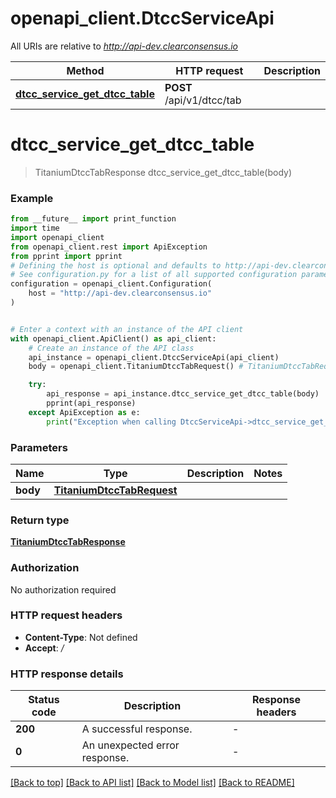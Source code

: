 # openapi_client.DtccServiceApi

All URIs are relative to *http://api-dev.clearconsensus.io*

Method | HTTP request | Description
------------- | ------------- | -------------
[**dtcc_service_get_dtcc_table**](DtccServiceApi.md#dtcc_service_get_dtcc_table) | **POST** /api/v1/dtcc/tab | 


# **dtcc_service_get_dtcc_table**
> TitaniumDtccTabResponse dtcc_service_get_dtcc_table(body)



### Example

```python
from __future__ import print_function
import time
import openapi_client
from openapi_client.rest import ApiException
from pprint import pprint
# Defining the host is optional and defaults to http://api-dev.clearconsensus.io
# See configuration.py for a list of all supported configuration parameters.
configuration = openapi_client.Configuration(
    host = "http://api-dev.clearconsensus.io"
)


# Enter a context with an instance of the API client
with openapi_client.ApiClient() as api_client:
    # Create an instance of the API class
    api_instance = openapi_client.DtccServiceApi(api_client)
    body = openapi_client.TitaniumDtccTabRequest() # TitaniumDtccTabRequest | 

    try:
        api_response = api_instance.dtcc_service_get_dtcc_table(body)
        pprint(api_response)
    except ApiException as e:
        print("Exception when calling DtccServiceApi->dtcc_service_get_dtcc_table: %s\n" % e)
```

### Parameters

Name | Type | Description  | Notes
------------- | ------------- | ------------- | -------------
 **body** | [**TitaniumDtccTabRequest**](TitaniumDtccTabRequest.md)|  | 

### Return type

[**TitaniumDtccTabResponse**](TitaniumDtccTabResponse.md)

### Authorization

No authorization required

### HTTP request headers

 - **Content-Type**: Not defined
 - **Accept**: */*

### HTTP response details
| Status code | Description | Response headers |
|-------------|-------------|------------------|
**200** | A successful response. |  -  |
**0** | An unexpected error response. |  -  |

[[Back to top]](#) [[Back to API list]](../README.md#documentation-for-api-endpoints) [[Back to Model list]](../README.md#documentation-for-models) [[Back to README]](../README.md)

